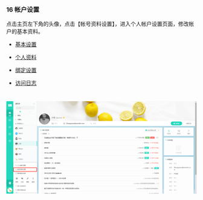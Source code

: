 ### 16 帐户设置

点击主页左下角的头像，点击【帐号资料设置】，进入个人帐户设置页面，修改帐户的基本资料。

* [基本设置](/guan-li-yuan-shou-ce/qi-ye-hou-tai/qi-ye-she-zhi/ji-ben-she-zhi.md)

* [个人资料](/yong-hu-zhi-nan/yong-hu-shou-ce/zhang-hu-she-zhi/ge-ren-zi-liao.md)

* [绑定设置](/yong-hu-zhi-nan/yong-hu-shou-ce/zhang-hu-she-zhi/bang-ding-she-zhi.md)

* [访问日志](/yong-hu-zhi-nan/yong-hu-shou-ce/zhang-hu-she-zhi/fang-wen-ri-zhi.md)

# ![](/assets/16账户设置.png)